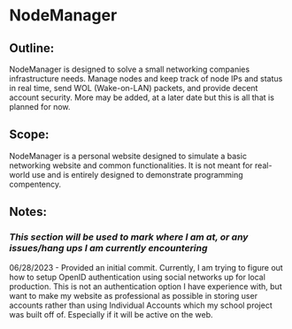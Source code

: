 # NodeManager

## Outline:
NodeManager is designed to solve a small networking companies infrastructure needs. Manage nodes and keep track of node IPs and status in real time, send WOL (Wake-on-LAN) packets, and provide decent account security. More may be added, at a later date but this is all that is planned for now.

## Scope:
NodeManager is a personal website designed to simulate a basic networking website and common functionalities. It is not meant for real-world use and is entirely designed to demonstrate programming compentency.

## Notes:
### *This section will be used to mark where I am at, or any issues/hang ups I am currently encountering*
06/28/2023 - Provided an initial commit. Currently, I am trying to figure out how to setup OpenID authentication using social networks up for local production. This is not an authentication option I have experience with, but want to make my website as professional as possible in storing user accounts rather than using Individual Accounts which my school project was built off of. Especially if it will be active on the web.
